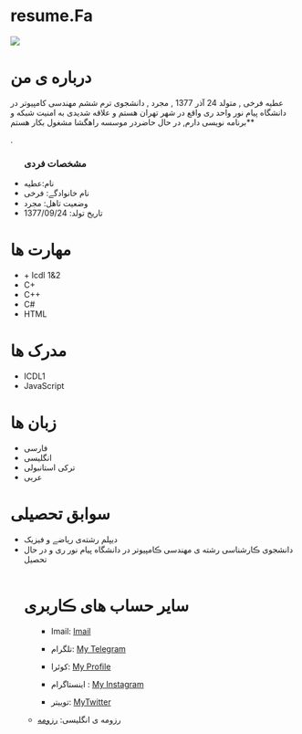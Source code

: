 # resume.Fa
<img src="https://avatars2.githubusercontent.com/u/17456882?s=400&u=965683c5ebb767e62e36eaca2fd33b678fcf891c&v=4"/>

<h1> درباره ی من</h1>
  <p> عطیه فرخی , متولد 24 آذر 1377 , مجرد , دانشجوی ترم ششم مهندسی کامپیوتر در دانشگاه پیام نور واحد ری واقع در شهر تهران هستم و علاقه شدیدی به امنیت شبکه و برنامه نویسی
دارم, در حال حاضردر موسسه راهگشا مشغول بکار هستم**

.</p>
  
  <ul>
    <h3> مشخصات فردی</h3>
  <li>نام:عطیه</li>
  <li>نام خانوادگے: فرخی</li>
  <li>وضعیت تاهل: مجرد</li>
  <li>تاریخ تولد: 1377/09/24 </li>
</ul>

  
<h1>مهارت ها</h1>

<ul>
  <li>+ Icdl 1&2</li>
  <li>C+</li>
<li>C++</li>
  <li>C#</li>
<li>HTML</li>
</ul>

<h1> مدرک ها</h1>
<ul>
  <li>ICDL1</li>
  <li>JavaScript</li>
</ul>

<h1> زبان ها</h1>
<ul>
  <li>فارسی</li>
   <li>انگلیسی</li>
  <li>ترکی استانبولی</li>
   <li>عربی</li>
</ul>

<h1> سوابق تحصیلی </h1>
<ul>
   <li> دیپلم رشته‌ی ریاضے و فیزیک </li>
   <li> دانشجوی ڪارشناسی رشته ی مهندسی ڪامپیوتر در دانشگاه پیام نور ری و در حال تحصیل</li>

<br/>

<h1> سایر حساب های ڪاربری </h1>
<ul>
  
  
   - Imail:  <a href="https://fha_atie@yahoo.com">Imail</a>
   
   - تلگرام:  <a href="https://telegram.com/atieh_frokhi">My Telegram</a>

   - کوئرا:  <a href="https://quera.ir/profile/fha_atie">My Profile</a>
  
   - اینستاگرام : <a href="https://instagram.com/atieh_frokhi">My Instagram</a> 
  
   - توییتر: <a href="https://twitter.com/atieh_frokhi">MyTwitter</a>
   
  <li>رزومه ی انگلیسی: <a href="https://atieh-farokhi.github.io/resume.EN/"> رزومه </a></li>
</ul>
